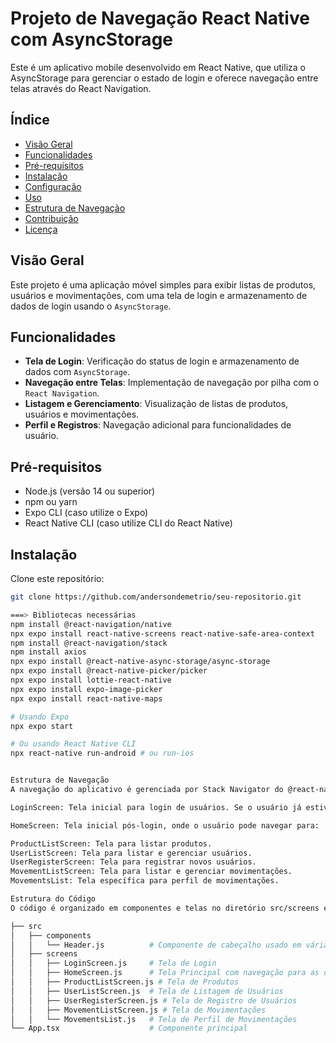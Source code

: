 # Projeto de Navegação React Native com AsyncStorage

Este é um aplicativo mobile desenvolvido em React Native, que utiliza o AsyncStorage para gerenciar o estado de login e oferece navegação entre telas através do React Navigation.

## Índice

- [Visão Geral](#visão-geral)
- [Funcionalidades](#funcionalidades)
- [Pré-requisitos](#pré-requisitos)
- [Instalação](#instalação)
- [Configuração](#configuração)
- [Uso](#uso)
- [Estrutura de Navegação](#estrutura-de-navegação)
- [Contribuição](#contribuição)
- [Licença](#licença)

## Visão Geral

Este projeto é uma aplicação móvel simples para exibir listas de produtos, usuários e movimentações, com uma tela de login e armazenamento de dados de login usando o `AsyncStorage`.

## Funcionalidades

- **Tela de Login**: Verificação do status de login e armazenamento de dados com `AsyncStorage`.
- **Navegação entre Telas**: Implementação de navegação por pilha com o `React Navigation`.
- **Listagem e Gerenciamento**: Visualização de listas de produtos, usuários e movimentações.
- **Perfil e Registros**: Navegação adicional para funcionalidades de usuário.

## Pré-requisitos

- Node.js (versão 14 ou superior)
- npm ou yarn
- Expo CLI (caso utilize o Expo)
- React Native CLI (caso utilize CLI do React Native)

## Instalação

Clone este repositório:

```bash
git clone https://github.com/andersondemetrio/seu-repositorio.git

===> Bibliotecas necessárias
npm install @react-navigation/native
npx expo install react-native-screens react-native-safe-area-context
npm install @react-navigation/stack
npm install axios
npx expo install @react-native-async-storage/async-storage
npx expo install @react-native-picker/picker
npx expo install lottie-react-native
npx expo install expo-image-picker
npx expo install react-native-maps

# Usando Expo
npx expo start

# Ou usando React Native CLI
npx react-native run-android # ou run-ios


Estrutura de Navegação
A navegação do aplicativo é gerenciada por Stack Navigator do @react-navigation/stack. Abaixo estão as telas principais:

LoginScreen: Tela inicial para login de usuários. Se o usuário já estiver logado (verificado pelo AsyncStorage), ele será redirecionado para a tela principal.

HomeScreen: Tela inicial pós-login, onde o usuário pode navegar para:

ProductListScreen: Tela para listar produtos.
UserListScreen: Tela para listar e gerenciar usuários.
UserRegisterScreen: Tela para registrar novos usuários.
MovementListScreen: Tela para listar e gerenciar movimentações.
MovementsList: Tela específica para perfil de movimentações.

Estrutura do Código
O código é organizado em componentes e telas no diretório src/screens e src/components:

├── src
│   ├── components
│   │   └── Header.js          # Componente de cabeçalho usado em várias telas
│   ├── screens
│   │   ├── LoginScreen.js     # Tela de Login
│   │   ├── HomeScreen.js      # Tela Principal com navegação para as demais
│   │   ├── ProductListScreen.js # Tela de Produtos
│   │   ├── UserListScreen.js  # Tela de Listagem de Usuários
│   │   ├── UserRegisterScreen.js # Tela de Registro de Usuários
│   │   ├── MovementListScreen.js # Tela de Movimentações
│   │   └── MovementsList.js   # Tela de Perfil de Movimentações
└── App.tsx                    # Componente principal

